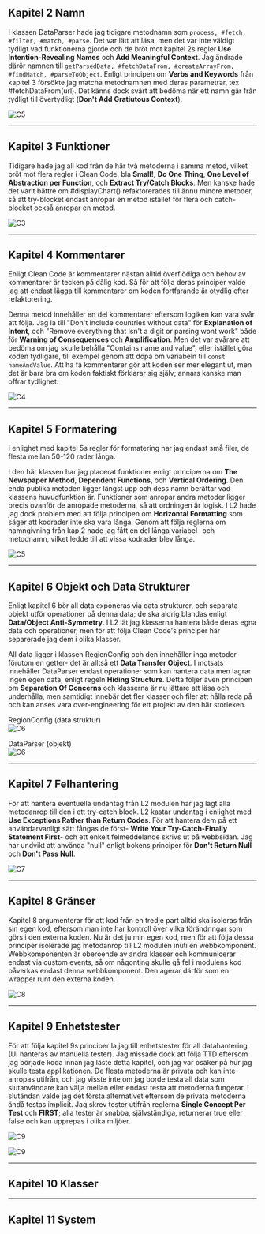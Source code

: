 <!-- Screenshots från kod för varje kapitel! -->
## Kapitel 2 Namn
I klassen DataParser hade jag tidigare metodnamn som ```process, #fetch, #filter, #match, #parse```. Det var lätt att läsa, men det var inte väldigt tydligt vad funktionerna gjorde och de bröt mot kapitel 2s regler **Use Intention-Revealing Names** och **Add Meaningful Context**. Jag ändrade därör namnen till ```getParsedData, #fetchDataFrom, #createArrayFrom, #findMatch, #parseToObject```. Enligt principen om **Verbs and Keywords** från kapitel 3 försökte jag matcha metodnamnen med deras parametrar, tex #fetchDataFrom(url). Det känns dock svårt att bedöma när ett namn går från tydligt till övertydligt (**Don't Add Gratiutous Context**).
  
![C5](/images/code/chapter5.png)
  
---
## Kapitel 3 Funktioner
Tidigare hade jag all kod från de här två metoderna i samma metod, vilket bröt mot flera regler i Clean Code, bla **Small!**, **Do One Thing**, **One Level of Abstraction per Function**, och **Extract Try/Catch Blocks**. Men kanske hade det varit bättre om #displayChart() refaktorerades till ännu mindre metoder, så att try-blocket endast anropar en metod istället för flera och catch-blocket också anropar en metod.  
  
![C3](/images/code/chapter3.png)

---
## Kapitel 4 Kommentarer
Enligt Clean Code är kommentarer nästan alltid överflödiga och behov av kommentarer är tecken på dålig kod. Så för att följa deras principer valde jag att endast lägga till kommentarer om koden fortfarande är otydlig efter refaktorering.  
  
Denna metod innehåller en del kommentarer eftersom logiken kan vara svår att följa. Jag la till "Don't include countries without data" för **Explanation of Intent**, och "Remove everything that isn't a digit or parsing wont work" både för **Warning of Consequences** och **Amplification**. Men det var svårare att bedöma om jag skulle behålla "Contains name and value", eller istället göra koden tydligare, till exempel genom att döpa om variabeln till ```const nameAndValue```. Att ha få kommentarer gör att koden ser mer elegant ut, men det är bara bra om koden faktiskt förklarar sig själv; annars kanske man offrar tydlighet.  
  
![C4](/images/code/chapter4.png)

---
## Kapitel 5 Formatering
I enlighet med kapitel 5s regler för formatering har jag endast små filer, de flesta mellan 50-120 rader långa. 
  
I den här klassen har jag placerat funktioner enligt principerna om **The Newspaper Method**, **Dependent Functions**, och **Vertical Ordering**. Den enda publika metoden ligger längst upp och dess namn berättar vad klassens huvudfunktion är. Funktioner som anropar andra metoder ligger precis ovanför de anropade metoderna, så att ordningen är logisk. I L2 hade jag dock problem med att följa principen om **Horizontal Formatting** som säger att kodrader inte ska vara långa. Genom att följa reglerna om namngivning från kap 2 hade jag fått en del långa variabel- och metodnamn, vilket ledde till att vissa kodrader blev långa.  
  
![C5](/images/code/chapter5.png)  

---
## Kapitel 6 Objekt och Data Strukturer
Enligt kapitel 6 bör all data exponeras via data strukturer, och separata objekt utför operationer på denna data; de ska aldrig blandas enligt **Data/Object Anti-Symmetry**. I L2 lät jag klasserna hantera både deras egna data och operationer, men för att följa Clean Code's principer här separerade jag dem i olika klasser.  
     
All data ligger i klassen RegionConfig och den innehåller inga metoder förutom en getter- det är alltså ett **Data Transfer Object**. I motsats innehåller DataParser endast operationer som kan hantera data men lagrar ingen egen data, enligt regeln **Hiding Structure**. Detta följer även principen om **Separation Of Concerns** och klasserna är nu lättare att läsa och underhålla, men samtidigt innebär det fler klasser och filer att hålla reda på och kan anses vara over-engineering för ett projekt av den här storleken.  
  
RegionConfig (data struktur)  
![C6](/images/code/chapter6.png)  
  
DataParser (objekt)  
![C6](/images/code/chapter6_2.png)

---
## Kapitel 7 Felhantering
För att hantera eventuella undantag från L2 modulen har jag lagt alla metodanrop till den i ett try-catch block. L2 kastar undantag i enlighet med **Use Exceptions Rather than Return Codes**. För att hantera dem på ett användarvanligt sätt fångas de först- **Write Your Try-Catch-Finally Statement First**- och ett enkelt felmeddelande skrivs ut på webbsidan. Jag har undvikt att använda "null" enligt bokens principer för **Don't Return Null** och **Don't Pass Null**.  
  
![C7](/images/code/chapter7.png)

---
## Kapitel 8 Gränser
Kapitel 8 argumenterar för att kod från en tredje part alltid ska isoleras från sin egen kod, eftersom man inte har kontroll över vilka förändringar som görs i den externa koden. Nu är det ju min egen kod, men för att följa dessa principer isolerade jag metodanrop till L2 modulen inuti en webbkomponent. Webbkomponenten är oberoende av andra klasser och kommunicerar endast via custom events, så om någonting skulle gå fel i modulens kod påverkas endast denna webbkomponent. Den agerar därför som en wrapper runt den externa koden.
  
![C8](/images/code/chapter8.png)
  
---
## Kapitel 9 Enhetstester
För att följa kapitel 9s principer la jag till enhetstester för all datahantering (UI hanteras av manuella tester). Jag missade dock att följa TTD eftersom jag började koda innan jag läste detta kapitel, och jag var osäker på hur jag skulle testa applikationen. De flesta metoderna är privata och kan inte anropas utifrån, och jag visste inte om jag borde testa all data som slutanvändare kan välja mellan eller endast testa att metoderna fungerar. I slutändan valde jag det första alternativet eftersom de privata metoderna ändå testas implicit. Jag skrev tester utifrån reglerna **Single Concept Per Test** och **FIRST**; alla tester är snabba, självständiga, returnerar true eller false och kan upprepas i olika miljöer.

![C9](/images/code/chapter9.png)  
  
![C9](/images/code/chapter9_2.png)

---
## Kapitel 10 Klasser


---
## Kapitel 11 System